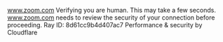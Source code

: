 www.zoom.com
Verifying you are human. This may take a few seconds.
www.zoom.com needs to review the security of your connection before proceeding.
Ray ID: 8d61cc9b4d407ac7
Performance & security by Cloudflare
